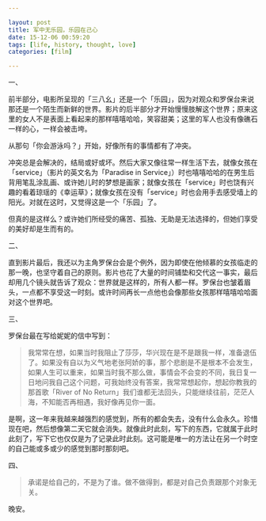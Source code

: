 ```yaml
---

layout: post
title: 军中无乐园，乐园在己心
date: 15-12-06 00:59:20
tags: [life, history, thought, love]
categories: [film]

---
```


一、

前半部分，电影所呈现的「三八幺」还是一个「乐园」，因为对观众和罗保台来说那还是一个陌生而新鲜的世界。影片的后半部分才开始慢慢肢解这个世界；原来这里的女人不是表面上看起来的那样嘻嘻哈哈，笑容甜美；这里的军人也没有像礁石一样的心，一样会被击垮。

从那句「你会游泳吗？」开始，好像所有的事情都有了冲突。

冲突总是会解决的，结局或好或坏。然后大家又像往常一样生活下去，就像女孩在「service」（影片的英文名为「Paradise in Service」）时也嘻嘻哈哈的在男生后背用笔乱涂乱画、或许她儿时的梦想是画家；就像女孩在「service」时也饶有兴趣的看着琼瑶的《幸运草》；就像女孩在没有「service」时也会用手去感受墙上的阳光。对就在这时，又觉得这是一个「乐园」了。

但真的是这样么？或许她们所经受的痛苦、孤独、无助是无法选择的，但她们享受的美好却是生而有的。

二、

直到影片最后，我还以为主角罗保台会是个例外，因为即使在他倾慕的女孩临走的那一晚，也坚守着自己的原则。影片也花了大量的时间铺垫和交代这一事实，最后却用几个镜头就告诉了观众：世界就是这样的，所有人都一样。罗保台也皱着眉头，一点都不享受这一时刻。或许时间再长一点他也会像那些女孩那样嘻嘻哈哈面对这个世界吧。

三、

罗保台最在写给妮妮的信中写到：

> 我常常在想，如果当时我阻止了莎莎，华兴现在是不是跟我一样，准备退伍了。如果没有自以为义气地老张阿娇的事，那个悲剧是不是根本不会发生，如果人生可以重来，如果当时我不那么做，事情会不会变的不同，我日复一日地问我自己这个问题，可我始终没有答案，我常常想起你，想起你教我的那首歌「River of No Return」我们谁都无法回头，只能继续往前，茫茫人海，不知能否再相遇，我好像再见你一面。

是啊，这一年来我越来越强烈的感觉到，所有的都会失去，没有什么会永久。珍惜现在吧，然后想像第二天它就会消失。就像此时此刻，写下的东西，它就属于此时此刻了，写下它也仅仅是为了记录此时此刻。这可能是唯一的方法让在另一个时空的自己能或多或少的感觉到那时那刻吧。

四、

> 承诺是给自己的，不是为了谁。做不做得到，都是对自己负责跟那个对象无关。

晚安。
